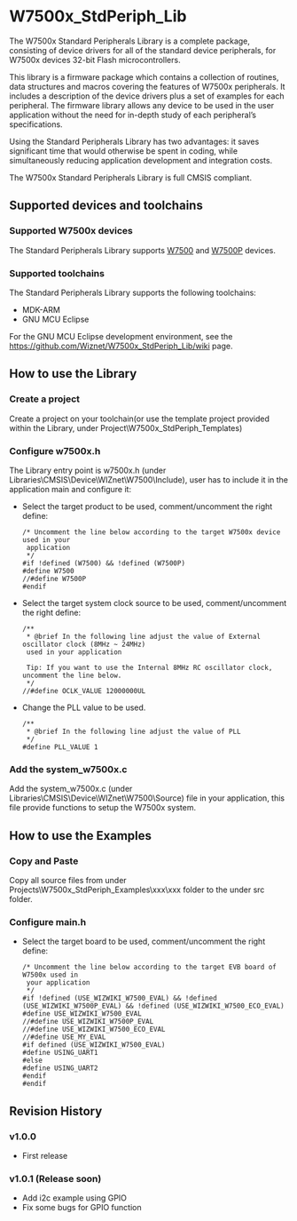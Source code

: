 # W7500x_StdPeriph_Lib

The W7500x Standard Peripherals Library is a complete package, consisting of device drivers for all of the standard device peripherals, for W7500x  devices 32-bit Flash microcontrollers.

This library is a firmware package which contains a collection of routines, data structures and macros covering the features of W7500x peripherals. It includes a description of the device drivers plus a set of examples for each peripheral. The firmware library allows any device to be used in the user application without the need for in-depth study of each peripheral’s specifications.

Using the Standard Peripherals Library has two advantages: it saves significant time that would otherwise be spent in coding, while simultaneously reducing application development and integration costs.

The W7500x Standard Peripherals Library is full CMSIS compliant.

## Supported devices and toolchains

### Supported W7500x devices

The Standard Peripherals Library supports [W7500](https://wizwiki.net/wiki/doku.php?id=products:w7500:start) and [W7500P](https://wizwiki.net/wiki/doku.php?id=products:w7500p:start) devices.

### Supported toolchains

The Standard Peripherals Library supports the following toolchains:
- MDK-ARM 
- GNU MCU Eclipse

For the GNU MCU Eclipse development environment, see the https://github.com/Wiznet/W7500x_StdPeriph_Lib/wiki page.

## How to use the Library

### Create a project

Create a project on your toolchain(or use the template project provided within the Library, under 
Project\W7500x_StdPeriph_Templates)

### Configure w7500x.h

The Library entry point is w7500x.h (under Libraries\CMSIS\Device\WIZnet\W7500\Include), user has to include it in the application main and configure it:

- Select the target product to be used, comment/uncomment the right define:
  ```
  /* Uncomment the line below according to the target W7500x device used in your
   application
   */
  #if !defined (W7500) && !defined (W7500P)
  #define W7500
  //#define W7500P
  #endif
  ```
- Select the target system clock source to be used, comment/uncomment the right define:
  ```
  /**
   * @brief In the following line adjust the value of External oscillator clock (8MHz ~ 24MHz)
   used in your application

   Tip: If you want to use the Internal 8MHz RC oscillator clock, uncomment the line below.
   */
  //#define OCLK_VALUE 12000000UL
  ```
- Change the PLL value to be used.
  ```
  /**
   * @brief In the following line adjust the value of PLL
   */
  #define PLL_VALUE 1
  ```
  
### Add the system_w7500x.c

Add the system_w7500x.c (under Libraries\CMSIS\Device\WIZnet\W7500\Source) file in your application, this file provide functions to setup the W7500x system.

## How to use the Examples

### Copy and Paste

Copy all source files from under Projects\W7500x_StdPeriph_Examples\xxx\xxx folder to the under src folder.

### Configure main.h

- Select the target board to be used, comment/uncomment the right define:
  ```
  /* Uncomment the line below according to the target EVB board of W7500x used in
   your application
   */
  #if !defined (USE_WIZWIKI_W7500_EVAL) && !defined (USE_WIZWIKI_W7500P_EVAL) && !defined (USE_WIZWIKI_W7500_ECO_EVAL)
  #define USE_WIZWIKI_W7500_EVAL
  //#define USE_WIZWIKI_W7500P_EVAL
  //#define USE_WIZWIKI_W7500_ECO_EVAL
  //#define USE_MY_EVAL
  #if defined (USE_WIZWIKI_W7500_EVAL)
  #define USING_UART1
  #else
  #define USING_UART2
  #endif
  #endif
  ```
## Revision History

### v1.0.0
- First release

### v1.0.1 (Release soon)
- Add i2c example using GPIO
- Fix some bugs for GPIO function
